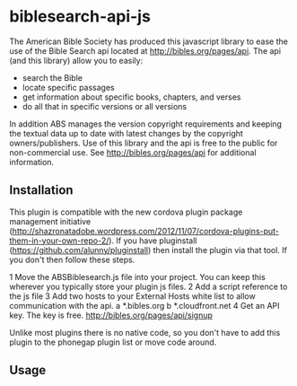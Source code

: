 # biblesearch-api-js

The American Bible Society has produced this javascript library to ease the use of the Bible Search api located at http://bibles.org/pages/api.  The api (and this library) allow you to easily: 

* search the Bible
* locate specific passages
* get information about specific books, chapters, and verses
* do all that in specific versions or all versions

In addition ABS manages the version copyright requirements and keeping the textual data up to date with latest changes by the copyright owners/publishers.  Use of this library and the api is free to the public for non-commercial use.  See http://bibles.org/pages/api for additional information.

## Installation

This plugin is compatible with the new cordova plugin package management initiative (http://shazronatadobe.wordpress.com/2012/11/07/cordova-plugins-put-them-in-your-own-repo-2/).  If you have pluginstall (https://github.com/alunny/pluginstall) then install the plugin via that tool.  If you don't then follow these steps.

1 Move the ABSBiblesearch.js file into your project.  You can keep this wherever you typically store your plugin js files.
2 Add a script reference to the js file
3 Add two hosts to your External Hosts white list to allow communication with the api.
  a *.bibles.org
  b	*.cloudfront.net
4 Get an API key.  The key is free.  http://bibles.org/pages/api/signup

Unlike most plugins there is no native code, so you don't have to add this plugin to the phonegap plugin list or move code around.  

## Usage

